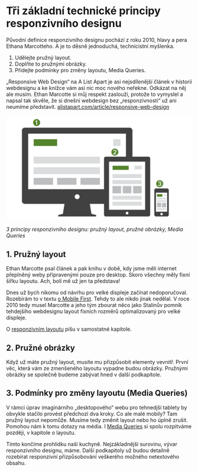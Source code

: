 # Tři základní technické principy responzivního designu

Původní definice responzivního designu pochází z roku 2010, hlavy a pera Ethana Marcotteho. A je to děsně jednoduchá, technicistní myšlenka.

1. Udělejte pružný layout.
2. Doplňte to pružnými obrázky.
3. Přidejte podmínky pro změny layoutu, Media Queries. 

„Responsive Web Design“ na A List Apart je asi nejsdílenější článek v historii webdesignu a ke knížce vám asi nic moc nového neřekne. Odkázat na něj ale musím. Ethan Marcotte si můj respekt zaslouží, protože to vymyslel a napsal tak skvěle, že si dnešní webdesign bez „responzivnosti“ už ani neumíme představit. [alistapart.com/article/responsive-web-design](http://alistapart.com/article/responsive-web-design)

![](dist/images/original/vdwd/principy-rwd.png)

*3 principy responzivního designu: pružný layout, pružné obrázky, Media Queries*

## 1. Pružný layout

Ethan Marcotte psal článek a pak knihu v době, kdy jsme měli internet přeplněný weby připravenými pouze pro desktop. Skoro všechny měly fixní šířku layoutu. Ach, bolí mě už jen ta představa! 

Dnes už bych nikomu od návrhu pro velké displeje začínat nedoporučoval. Rozebírám to v textu [o Mobile First](mobile-first.md). Tehdy to ale nikdo jinak nedělal. V roce 2010 tedy musel Marcotte a jeho tým zbourat něco jako Stalinův pomník tehdejšího webdesignu layout fixních rozměrů optimalizovaný pro velké displeje. 

O [responzivním layoutu](responzivni-layout.md) píšu v samostatné kapitole.

## 2. Pružné obrázky

Když už máte pružný layout, musíte mu přizpůsobit elementy vevnitř. První věc, která vám ze zmenšeného layoutu vypadne budou obrázky. Pružnými obrázky se společně budeme zabývat hned v další podkapitole.  

## 3. Podmínky pro změny layoutu (Media Queries)

V rámci úprav imaginárního „desktopového“ webu pro tehnedjší tablety by obvykle stačilo provést předchozí dva kroky. Co ale malé mobily? Tam pružný layout nepomůže. Musíme tedy změnit layout nebo ho úplně zrušit. Pomohou nám k tomu dotazy na média. I [Media Queries](css3-media-queries.md) si spolu rozpitváme později, v kapitole o layoutu.

<div class="ebook-only" markdown="1">
  Tímto končíme prohlídku naší kuchyně. Nejzákladnější surovinu, vývar responzivního designu, máme. Další podkapitoly už budou detailně rozebírat responzivní přizpůsobování veškerého možného  netextového obsahu.
</div>


